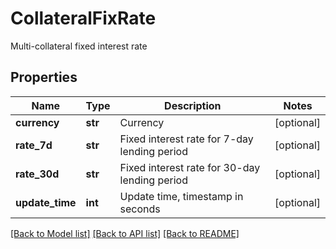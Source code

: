 # CollateralFixRate

Multi-collateral fixed interest rate
## Properties
Name | Type | Description | Notes
------------ | ------------- | ------------- | -------------
**currency** | **str** | Currency | [optional] 
**rate_7d** | **str** | Fixed interest rate for 7-day lending period | [optional] 
**rate_30d** | **str** | Fixed interest rate for 30-day lending period | [optional] 
**update_time** | **int** | Update time, timestamp in seconds | [optional] 

[[Back to Model list]](../README.md#documentation-for-models) [[Back to API list]](../README.md#documentation-for-api-endpoints) [[Back to README]](../README.md)


